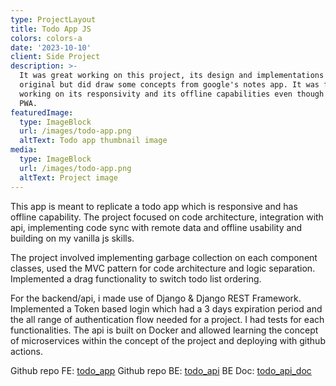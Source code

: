 ```yaml
---
type: ProjectLayout
title: Todo App JS
colors: colors-a
date: '2023-10-10'
client: Side Project
description: >-
  It was great working on this project, its design and implementations were
  original but did draw some concepts from google's notes app. It was fun
  working on its responsivity and its offline capabilities even though its not a
  PWA.
featuredImage:
  type: ImageBlock
  url: /images/todo-app.png
  altText: Todo app thumbnail image
media:
  type: ImageBlock
  url: /images/todo-app.png
  altText: Project image
---
```

This app is meant to replicate a todo app which is responsive and has offline capability. The project focused on code architecture, integration with api, implementing code sync with remote data and offline usability and building on my vanilla js skills.

The project involved implementing garbage collection on each component classes, used the MVC pattern for code architecture and logic separation. Implemented a drag functionality to switch todo list ordering.

For the backend/api, i made use of Django & Django REST Framework. Implemented a Token based login which had a 3 days expiration period and the all range of authentication flow needed for a project. I had tests for each functionalities.  The api is built on Docker and allowed learning the concept of microservices within the concept of the project and deploying with github actions.


Github repo FE: [todo\_app](https://github.com/Strapchay/todo_app)
Github repo BE: [todo\_api](https://github.com/Strapchay/todo_api)
BE Doc: [todo\_api\_doc](https://appistodo.ddns.net/api/docs)
